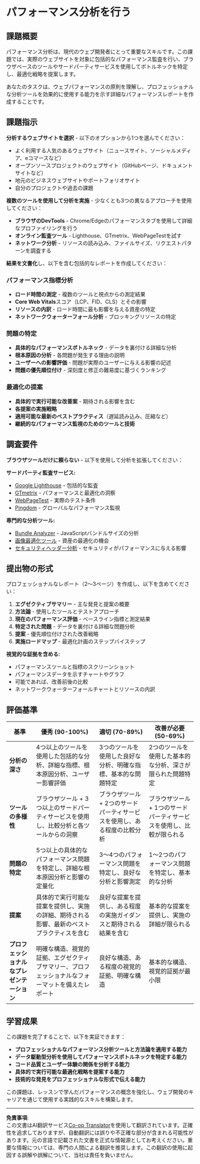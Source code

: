 <!--
CO_OP_TRANSLATOR_METADATA:
{
  "original_hash": "a203e560e58ccc6ba68bffc40c7c8676",
  "translation_date": "2025-10-24T15:17:41+00:00",
  "source_file": "5-browser-extension/3-background-tasks-and-performance/assignment.md",
  "language_code": "ja"
}
-->
# パフォーマンス分析を行う

## 課題概要

パフォーマンス分析は、現代のウェブ開発者にとって重要なスキルです。この課題では、実際のウェブサイトを対象に包括的なパフォーマンス監査を行い、ブラウザベースのツールやサードパーティサービスを使用してボトルネックを特定し、最適化戦略を提案します。

あなたのタスクは、ウェブパフォーマンスの原則を理解し、プロフェッショナルな分析ツールを効果的に使用する能力を示す詳細なパフォーマンスレポートを作成することです。

## 課題指示

**分析するウェブサイトを選択** - 以下のオプションから1つを選んでください：
- よく利用する人気のあるウェブサイト（ニュースサイト、ソーシャルメディア、eコマースなど）
- オープンソースプロジェクトのウェブサイト（GitHubページ、ドキュメントサイトなど）
- 地元のビジネスウェブサイトやポートフォリオサイト
- 自分のプロジェクトや過去の課題

**複数のツールを使用して分析を実施** - 少なくとも3つの異なるアプローチを使用してください：
- **ブラウザのDevTools** - Chrome/Edgeのパフォーマンスタブを使用して詳細なプロファイリングを行う
- **オンライン監査ツール** - Lighthouse、GTmetrix、WebPageTestを試す
- **ネットワーク分析** - リソースの読み込み、ファイルサイズ、リクエストパターンを調査する

**結果を文書化**し、以下を含む包括的なレポートを作成してください：

### パフォーマンス指標分析
- **ロード時間の測定** - 複数のツールと視点からの測定結果
- **Core Web Vitals**スコア（LCP、FID、CLS）とその影響
- **リソースの内訳** - ロード時間に最も影響を与える資産の特定
- **ネットワークウォーターフォール分析** - ブロッキングリソースの特定

### 問題の特定
- **具体的なパフォーマンスボトルネック** - データを裏付ける詳細な分析
- **根本原因の分析** - 各問題が発生する理由の説明
- **ユーザーへの影響評価** - 問題が実際のユーザーに与える影響の記述
- **問題の優先順位付け** - 深刻度と修正の難易度に基づくランキング

### 最適化の提案
- **具体的で実行可能な改善案** - 期待される影響を含む
- **各提案の実施戦略**
- **適用可能な最新のベストプラクティス**（遅延読み込み、圧縮など）
- **継続的なパフォーマンス監視のためのツールと技術**

## 調査要件

**ブラウザツールだけに頼らない** - 以下を使用して分析を拡張してください：

**サードパーティ監査サービス:**
- [Google Lighthouse](https://developers.google.com/web/tools/lighthouse) - 包括的な監査
- [GTmetrix](https://gtmetrix.com/) - パフォーマンスと最適化の洞察
- [WebPageTest](https://www.webpagetest.org/) - 実際のテスト条件
- [Pingdom](https://tools.pingdom.com/) - グローバルなパフォーマンス監視

**専門的な分析ツール:**
- [Bundle Analyzer](https://bundlephobia.com/) - JavaScriptバンドルサイズの分析
- [画像最適化ツール](https://squoosh.app/) - 資産の最適化の機会
- [セキュリティヘッダー分析](https://securityheaders.com/) - セキュリティがパフォーマンスに与える影響

## 提出物の形式

プロフェッショナルなレポート（2～3ページ）を作成し、以下を含めてください：

1. **エグゼクティブサマリー** - 主な発見と提案の概要
2. **方法論** - 使用したツールとテストアプローチ
3. **現在のパフォーマンス評価** - ベースライン指標と測定結果
4. **特定された問題** - データを裏付ける詳細な問題分析
5. **提案** - 優先順位付けされた改善戦略
6. **実施ロードマップ** - 最適化計画のステップバイステップ

**視覚的な証拠を含める:**
- パフォーマンスツールと指標のスクリーンショット
- パフォーマンスデータを示すチャートやグラフ
- 可能であれば、改善前後の比較
- ネットワークウォーターフォールチャートとリソースの内訳

## 評価基準

| 基準 | 優秀 (90-100%) | 適切 (70-89%) | 改善が必要 (50-69%) |
| -------- | ------------------- | ----------------- | -------------------------- |
| **分析の深さ** | 4つ以上のツールを使用した包括的な分析、詳細な指標、根本原因分析、ユーザー影響評価 | 3つのツールを使用した良好な分析、明確な指標、基本的な問題特定 | 2つのツールを使用した基本的な分析、深さが限られた問題特定 |
| **ツールの多様性** | ブラウザツール + 3つ以上のサードパーティサービスを使用し、比較分析と各ツールからの洞察 | ブラウザツール + 2つのサードパーティサービスを使用し、ある程度の比較分析 | ブラウザツール + 1つのサードパーティサービスを使用し、比較が限られる |
| **問題の特定** | 5つ以上の具体的なパフォーマンス問題を特定し、詳細な根本原因分析と影響の定量化 | 3～4つのパフォーマンス問題を特定し、良好な分析と影響測定 | 1～2つのパフォーマンス問題を特定し、基本的な分析 |
| **提案** | 具体的で実行可能な提案を提供し、実施の詳細、期待される影響、最新のベストプラクティスを含む | 良好な提案を提供し、ある程度の実施ガイダンスと期待される結果を含む | 基本的な提案を提供し、実施の詳細が限られる |
| **プロフェッショナルなプレゼンテーション** | 明確な構造、視覚的証拠、エグゼクティブサマリー、プロフェッショナルなフォーマットを備えたレポート | 良好な構造、ある程度の視覚的証拠、明確な構造 | 基本的な構造、視覚的証拠が最小限 |

## 学習成果

この課題を完了することで、以下を実証できます：
- **プロフェッショナルなパフォーマンス分析ツールと方法論を適用する能力**
- **データ駆動型分析を使用してパフォーマンスボトルネックを特定する能力**
- **コード品質とユーザー体験の関係を分析する能力**
- **具体的で実行可能な最適化戦略を提案する能力**
- **技術的な発見をプロフェッショナルな形式で伝える能力**

この課題は、レッスンで学んだパフォーマンスの概念を強化し、ウェブ開発のキャリアを通じて使用する実践的なスキルを構築します。

---

**免責事項**:  
この文書はAI翻訳サービス[Co-op Translator](https://github.com/Azure/co-op-translator)を使用して翻訳されています。正確性を追求しておりますが、自動翻訳には誤りや不正確な部分が含まれる可能性があります。元の言語で記載された文書を正式な情報源としてお考えください。重要な情報については、専門の人間による翻訳を推奨します。この翻訳の使用に起因する誤解や誤解について、当社は責任を負いません。